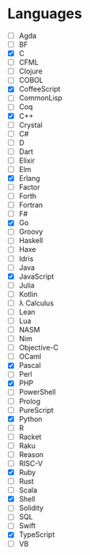 # Languages

- [ ] Agda
- [ ] BF
- [x] C
- [ ] CFML
- [ ] Clojure
- [ ] COBOL
- [x] CoffeeScript
- [ ] CommonLisp
- [ ] Coq
- [x] C++
- [ ] Crystal
- [ ] C#
- [ ] D
- [ ] Dart
- [ ] Elixir
- [ ] Elm
- [x] Erlang
- [ ] Factor
- [ ] Forth
- [ ] Fortran
- [ ] F#
- [x] Go
- [ ] Groovy
- [ ] Haskell
- [ ] Haxe
- [ ] Idris
- [ ] Java
- [x] JavaScript
- [ ] Julia
- [ ] Kotlin
- [ ] λ Calculus
- [ ] Lean
- [ ] Lua
- [ ] NASM
- [ ] Nim
- [ ] Objective-C
- [ ] OCaml
- [x] Pascal
- [ ] Perl
- [x] PHP
- [ ] PowerShell
- [ ] Prolog
- [ ] PureScript
- [x] Python
- [ ] R
- [ ] Racket
- [ ] Raku
- [ ] Reason
- [ ] RISC-V
- [x] Ruby
- [ ] Rust
- [ ] Scala
- [x] Shell
- [ ] Solidity
- [ ] SQL
- [ ] Swift
- [x] TypeScript
- [ ] VB
